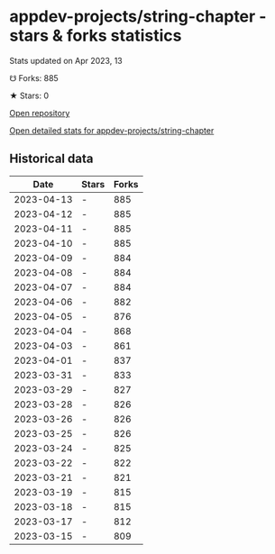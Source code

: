 # appdev-projects/string-chapter - stars & forks statistics

Stats updated on Apr 2023, 13

☋ Forks: 885

★ Stars: 0

[Open repository](https://github.com/appdev-projects/string-chapter)

[Open detailed stats for appdev-projects/string-chapter](https://reviewgithub.com/rep/appdev-projects/string-chapter)

## Historical data
| Date | Stars | Forks |
|------|-------|-------|
| 2023-04-13 | - | 885 | 
| 2023-04-12 | - | 885 | 
| 2023-04-11 | - | 885 | 
| 2023-04-10 | - | 885 | 
| 2023-04-09 | - | 884 | 
| 2023-04-08 | - | 884 | 
| 2023-04-07 | - | 884 | 
| 2023-04-06 | - | 882 | 
| 2023-04-05 | - | 876 | 
| 2023-04-04 | - | 868 | 
| 2023-04-03 | - | 861 | 
| 2023-04-01 | - | 837 | 
| 2023-03-31 | - | 833 | 
| 2023-03-29 | - | 827 | 
| 2023-03-28 | - | 826 | 
| 2023-03-26 | - | 826 | 
| 2023-03-25 | - | 826 | 
| 2023-03-24 | - | 825 | 
| 2023-03-22 | - | 822 | 
| 2023-03-21 | - | 821 | 
| 2023-03-19 | - | 815 | 
| 2023-03-18 | - | 815 | 
| 2023-03-17 | - | 812 | 
| 2023-03-15 | - | 809 | 

